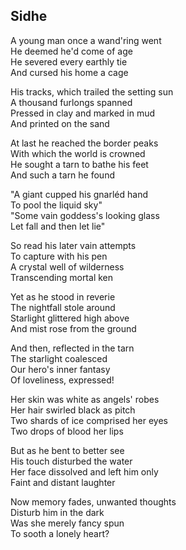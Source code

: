## Sidhe

A young man once a wand'ring went  
He deemed he'd come of age  
He severed every earthly tie  
And cursed his home a cage  

His tracks, which trailed the setting sun  
A thousand furlongs spanned  
Pressed in clay and marked in mud  
And printed on the sand  

At last he reached the border peaks  
With which the world is crowned  
He sought a tarn to bathe his feet  
And such a tarn he found  


"A giant cupped his gnarléd hand  
To pool the liquid sky"  
"Some vain goddess's looking glass  
Let fall and then let lie"  

So read his later vain attempts  
To capture with his pen  
A crystal well of wilderness  
Transcending mortal ken  

Yet as he stood in reverie  
The nightfall stole around  
Starlight glittered high above  
And mist rose from the ground  


And then, reflected in the tarn  
The starlight coalesced  
Our hero's inner fantasy  
Of loveliness, expressed!  

Her skin was white as angels' robes  
Her hair swirled black as pitch  
Two shards of ice comprised her eyes  
Two drops of blood her lips  

But as he bent to better see  
His touch disturbed the water  
Her face dissolved and left him only  
Faint and distant laughter  


Now memory fades, unwanted thoughts  
Disturb him in the dark  
Was she merely fancy spun  
To sooth a lonely heart?  
